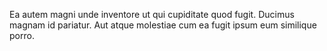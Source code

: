Ea autem magni unde inventore ut qui cupiditate quod fugit.
Ducimus magnam id pariatur.
Aut atque molestiae cum ea fugit ipsum eum similique porro.